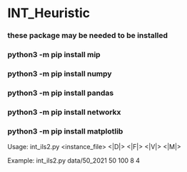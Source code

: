 # INT_Heuristic

### these package may be needed to be installed

### python3 -m pip install mip
### python3 -m pip install numpy
### python3 -m pip install pandas
### python3 -m pip install networkx
### python3 -m pip install matplotlib



Usage: int_ils2.py <instance_file>  <|D|>  <|F|>  <|V|>  <|M|>

Example: int_ils2.py data/50_2021  50  100  8  4
